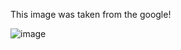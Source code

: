 This image was taken from the google!

![image](https://user-images.githubusercontent.com/101737682/160229765-f883869a-c6fb-4424-980d-a338ae069647.png)

